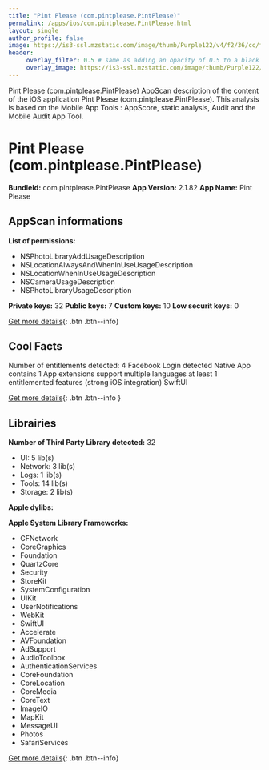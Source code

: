 ```yaml
---
title: "Pint Please (com.pintplease.PintPlease)"
permalink: /apps/ios/com.pintplease.PintPlease.html
layout: single
author_profile: false
image: https://is3-ssl.mzstatic.com/image/thumb/Purple122/v4/f2/36/cc/f236ccc5-9dfd-07e3-6b42-fb28e2091fbf/AppIcon-1x_U007emarketing-0-10-0-85-220.png/512x512bb.jpg
header: 
     overlay_filter: 0.5 # same as adding an opacity of 0.5 to a black background
     overlay_image: https://is3-ssl.mzstatic.com/image/thumb/Purple122/v4/f2/36/cc/f236ccc5-9dfd-07e3-6b42-fb28e2091fbf/AppIcon-1x_U007emarketing-0-10-0-85-220.png/512x512bb.jpg
---
```

Pint Please (com.pintplease.PintPlease) AppScan description of the content of the iOS application Pint Please (com.pintplease.PintPlease). This analysis is based on the Mobile App Tools : AppScore, static analysis, Audit and the Mobile Audit App Tool.

# Pint Please (com.pintplease.PintPlease)

**BundleId:** com.pintplease.PintPlease
**App Version:** 2.1.82
**App Name:** Pint Please


## AppScan informations 

**List of permissions:** 
- NSPhotoLibraryAddUsageDescription
- NSLocationAlwaysAndWhenInUseUsageDescription
- NSLocationWhenInUseUsageDescription
- NSCameraUsageDescription
- NSPhotoLibraryUsageDescription
  
  
**Private keys:** 32
**Public keys:** 7
**Custom keys:** 10
**Low securit keys:** 0
  
[Get more details](/pricing.html){: .btn .btn--info}

## Cool Facts

Number of entitlements detected: 4
Facebook Login detected
Native App
contains 1 App extensions
support multiple languages
at least 1 entitlemented features (strong iOS integration)
SwiftUI
  
[Get more details](/pricing.html){: .btn .btn--info }

## Librairies 
**Number of Third Party Library detected:** 32
- UI: 5 lib(s)
- Network: 3 lib(s)
- Logs: 1 lib(s)
- Tools: 14 lib(s)
- Storage: 2 lib(s)


**Apple dylibs:**


**Apple System Library Frameworks:**
- CFNetwork
- CoreGraphics
- Foundation
- QuartzCore
- Security
- StoreKit
- SystemConfiguration
- UIKit
- UserNotifications
- WebKit
- SwiftUI
- Accelerate
- AVFoundation
- AdSupport
- AudioToolbox
- AuthenticationServices
- CoreFoundation
- CoreLocation
- CoreMedia
- CoreText
- ImageIO
- MapKit
- MessageUI
- Photos
- SafariServices


  
[Get more details](/pricing.html){: .btn .btn--info}

